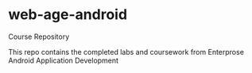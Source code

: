 # web-age-android
Course Repository

This repo contains the completed labs and coursework from Enterprose Android Application Development

